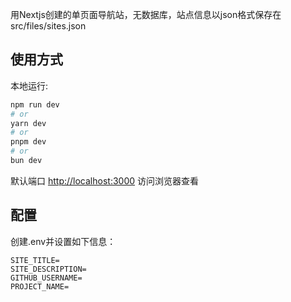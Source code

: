 用Nextjs创建的单页面导航站，无数据库，站点信息以json格式保存在src/files/sites.json

## 使用方式

本地运行:

```bash
npm run dev
# or
yarn dev
# or
pnpm dev
# or
bun dev
```

默认端口 [http://localhost:3000](http://localhost:3000) 访问浏览器查看

## 配置

创建.env并设置如下信息：
```
SITE_TITLE=
SITE_DESCRIPTION=
GITHUB_USERNAME=
PROJECT_NAME=
```